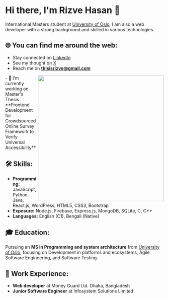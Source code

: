 # Hi there, I'm Rizve Hasan 👋

International Masters student at [University of Oslo](https://www.uio.no/), I am also a web developer with a strong background and skilled in various technologies.

## 🌐 You can find me around the web:


- Stay connected on [LinkedIn](https://www.linkedin.com/in/mdrizvehasan/)
- See my thought on [X](https://twitter.com/Rizve_Ove)
- Reach me on **thisisrizve@gmail.com**


 <img align="right" width="400px" src="https://camo.githubusercontent.com/8bf6f6d78abc81fcf9c49f10649423e73ea44bc248e83aaae8759d401c829a84/68747470733a2f2f70687973696373677572756b756c2e66696c65732e776f726470726573732e636f6d2f323031392f30322f6368617261637465722d312e676966" alt="">
- 🔭 I’m currently working on Master's Thesis **Frontend Development for Crowdsourced Online Survey Framework to Verify Universal Accessibility**

## 🛠 Skills:

- **Programming:** JavaScript, Python, Java, React.js, WordPress, HTML5, CSS3, Bootstrap
- **Exposure:** Node.js, Firebase, Express.js, MongoDB, SQLite, C, C++
- **Languages:** English (C1), Bengali (Native)

## 🎓 Education:
Pursuing an **MS in Programming and system architecture** from [University of Oslo](https://www.uio.no/), focusing on Development in platforms and ecosystems, Agile Software Engineering, and Software Testing.

## 💼 Work Experience:

- **Web developer** at Money Guard Ltd. Dhaka, Bangladesh
- **Junior Software Engineer** at Infosystem Solutions Limited
